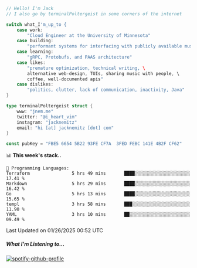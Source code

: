 ```go
// Hello! I'm Jack
// I also go by terminalPoltergeist in some corners of the internet

switch what_I'm_up_to {
    case work:
        "Cloud Engineer at the University of Minnesota"
    case building:
        "performant systems for interfacing with publicly available music datasets"
    case learning:
        "gRPC, Protobufs, and PAAS architecture"
    case likes:
        "premature optimization, technical writing, \
        alternative web-design, TUIs, sharing music with people, \
        coffee, well-documented apis"
    case dislikes:
        "politics, clutter, lack of communication, inactivity, Java"
}

type terminalPoltergeist struct {
    www: "jnem.me"
    twitter: "@i_heart_vim"
    instagram: "jacknemitz"
    email: "hi [at] jacknemitz [dot] com"
}

const pubKey = "FBE5 6654 5B22 93FE CF7A  3FED FEBC 141E 4B2F CF62"
```

<!--START_SECTION:waka-->
📊 **This week's stack..** 

```text
💬 Programming Languages: 
Terraform                5 hrs 49 mins       ████░░░░░░░░░░░░░░░░░░░░░   17.41 % 
Markdown                 5 hrs 29 mins       ████░░░░░░░░░░░░░░░░░░░░░   16.42 % 
Go                       5 hrs 13 mins       ████░░░░░░░░░░░░░░░░░░░░░   15.65 % 
templ                    3 hrs 58 mins       ███░░░░░░░░░░░░░░░░░░░░░░   11.90 % 
YAML                     3 hrs 10 mins       ██░░░░░░░░░░░░░░░░░░░░░░░   09.49 % 
```


 Last Updated on 01/26/2025 00:52 UTC
<!--END_SECTION:waka-->

##### What I'm Listening to...

[![spotify-github-profile](https://jnem.me/listening-item?maxAge=2592000)](https://jnem.me/listening)
